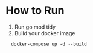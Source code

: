# How to Run 

1. Run go mod tidy 
2. Build your docker image 
```
  docker-compose up -d --build
```